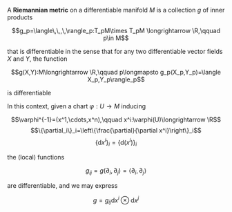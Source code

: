 A **Riemannian metric** on a differentiable manifold $M$ is a collection $g$ of inner products 

$$g_p=\langle\,\,,\,\rangle_p:T_pM\times T_pM \longrightarrow \R,\qquad p\in M$$

that is differentiable in the sense that for any two differentiable vector fields $X$ and $Y$, the function

$$g(X,Y):M\longrightarrow \R,\qquad p\longmapsto g_p(X_p,Y_p)=\langle X_p,Y_p\rangle_p$$

is differentiable

In this context, given a chart $\varphi:U\longrightarrow M$ inducing

$$\varphi^{-1}=(x^1,\cdots,x^n),\qquad x^i:\varphi(U)\longrightarrow \R$$
$$\{\partial_i\}_i=\left\{\frac{\partial}{\partial x^i}\right\}_i$$
$$\{\mathrm{d}x^i\}_i=\left\{\mathrm{d}(x^i)\right\}_i$$

the (local) functions

$$g_{ij}=g(\partial_i,\partial_j)=\langle\partial_i,\partial_j\rangle$$

are differentiable, and we may express

$$g=g_{ij}\mathrm{d}x^i\otimes\mathrm{d}x^j$$